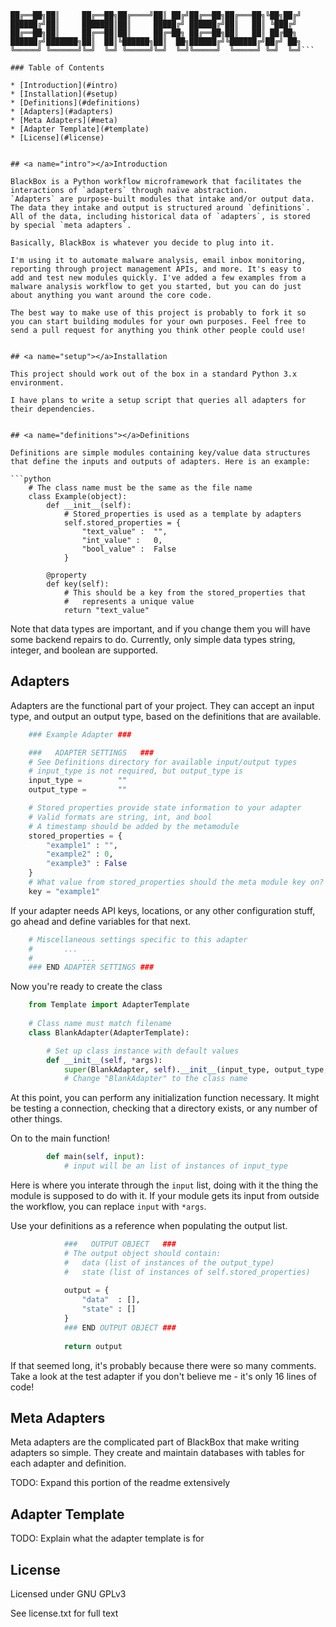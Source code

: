 ```██████╗ ██╗      █████╗  ██████╗██╗  ██╗██████╗  ██████╗ ██╗  ██╗  
██╔══██╗██║     ██╔══██╗██╔════╝██║ ██╔╝██╔══██╗██╔═══██╗╚██╗██╔╝  
██████╔╝██║     ███████║██║     █████╔╝ ██████╔╝██║   ██║ ╚███╔╝   
██╔══██╗██║     ██╔══██║██║     ██╔═██╗ ██╔══██╗██║   ██║ ██╔██╗   
██████╔╝███████╗██║  ██║╚██████╗██║  ██╗██████╔╝╚██████╔╝██╔╝ ██╗  
╚═════╝ ╚══════╝╚═╝  ╚═╝ ╚═════╝╚═╝  ╚═╝╚═════╝  ╚═════╝ ╚═╝  ╚═╝```

### Table of Contents

* [Introduction](#intro)
* [Installation](#setup)
* [Definitions](#definitions)
* [Adapters](#adapters)
* [Meta Adapters](#meta)
* [Adapter Template](#template)
* [License](#license)


## <a name="intro"></a>Introduction

BlackBox is a Python workflow microframework that facilitates the
interactions of `adapters` through naïve abstraction.
`Adapters` are purpose-built modules that intake and/or output data.
The data they intake and output is structured around `definitions`.
All of the data, including historical data of `adapters`, is stored
by special `meta adapters`.

Basically, BlackBox is whatever you decide to plug into it.

I'm using it to automate malware analysis, email inbox monitoring,
reporting through project management APIs, and more. It's easy to
add and test new modules quickly. I've added a few examples from a
malware analysis workflow to get you started, but you can do just
about anything you want around the core code.

The best way to make use of this project is probably to fork it so
you can start building modules for your own purposes. Feel free to
send a pull request for anything you think other people could use!


## <a name="setup"></a>Installation

This project should work out of the box in a standard Python 3.x
environment.

I have plans to write a setup script that queries all adapters for
their dependencies.


## <a name="definitions"></a>Definitions

Definitions are simple modules containing key/value data structures
that define the inputs and outputs of adapters. Here is an example:

```python
	# The class name must be the same as the file name
	class Example(object):
		def __init__(self):
			# Stored_properties is used as a template by adapters
			self.stored_properties = {
				"text_value" :	"",
				"int_value" :	0,
				"bool_value" :	False
			}
			
		@property
		def key(self):
			# This should be a key from the stored_properties that
			#	represents a unique value
			return "text_value"
```

Note that data types are important, and if you change them you will
have some backend repairs to do. Currently, only simple data types
string, integer, and boolean are supported.


## <a name="adapters"></a>Adapters

Adapters are the functional part of your project. They can accept an
input type, and output an output type, based on the definitions that
are available. 

```python
	### Example Adapter ###

	###   ADAPTER SETTINGS   ###
	# See Definitions directory for available input/output types
	# input_type is not required, but output_type is
	input_type =		""
	output_type =		""

	# Stored properties provide state information to your adapter
	# Valid formats are string, int, and bool
	# A timestamp should be added by the metamodule
	stored_properties = {
		"example1" : "",
		"example2" : 0,
		"example3" : False
	}
	# What value from stored_properties should the meta module key on?
	key = "example1"
```

If your adapter needs API keys, locations, or any other configuration
stuff, go ahead and define variables for that next.

```python
	# Miscellaneous settings specific to this adapter
	#		...
	#			...
	### END ADAPTER SETTINGS ###
```

Now you're ready to create the class

```python
	from Template import AdapterTemplate
	
	# Class name must match filename
	class BlankAdapter(AdapterTemplate):

		# Set up class instance with default values
		def __init__(self, *args):
			super(BlankAdapter, self).__init__(input_type, output_type, "", stored_properties, key, *args)
			# Change "BlankAdapter" to the class name
```	

At this point, you can perform any initialization function necessary.
It might be testing a connection, checking that a directory exists,
or any number of other things.

On to the main function!

```python
		def main(self, input):		
			# input will be an list of instances of input_type
```
			
Here is where you interate through the `input` list, doing with it the
thing the module is supposed to do with it. If your module gets its
input from outside the workflow, you can replace `input` with `*args`.

Use your definitions as a reference when populating the output list.

```python
			###   OUTPUT OBJECT   ###
			# The output object should contain:
			#	data (list of instances of the output_type)
			#	state (list of instances of self.stored_properties)
			
			output = {
				"data"  : [],
				"state" : []
			}
			### END OUTPUT OBJECT ###
			
			return output
```

If that seemed long, it's probably because there were so many comments.
Take a look at the test adapter if you don't believe me - it's only 16
lines of code!


## <a name="meta"></a>Meta Adapters

Meta adapters are the complicated part of BlackBox that make writing
adapters so simple. They create and maintain databases with tables for
each adapter and definition.

TODO: Expand this portion of the readme extensively


## <a name="template"></a>Adapter Template

TODO: Explain what the adapter template is for


## <a name="license"></a>License

Licensed under GNU GPLv3

See license.txt for full text